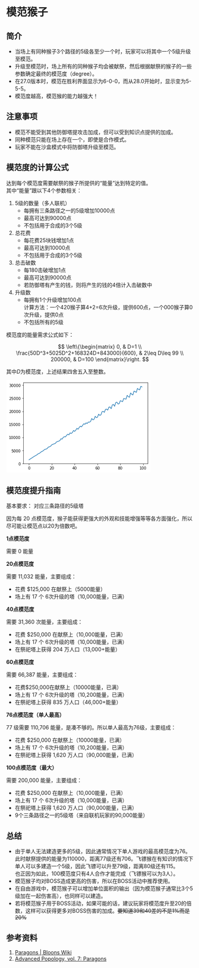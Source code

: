 # 模范猴子
## 简介
- 当场上有同种猴子3个路径的5级各至少一个时，玩家可以将其中一个5级升级至模范。
- 升级至模范时，场上所有的同种猴子均会被献祭，然后根据献祭的猴子的一些参数确定最终的模范度（degree）。
- 在27.0版本时，模范在胜利界面显示为6-0-0，而从28.0开始时，显示变为5-5-5。
- 模范度越高，模范猴的能力越强大！

## 注意事项
- 模范不能受到其他防御塔提攻击加成，但可以受到知识点提供的加成。
- 同种模范只能在场上存在一个，即使是合作模式。
- 玩家不能在沙盒模式中将防御塔升级至模范。


## 模范度的计算公式
达到每个模范度需要献祭的猴子所提供的“能量”达到特定的值。  
其中“能量”跟以下4个参数相关：

1. 5级的数量（多人联机）
    - 每拥有三条路径之一的5级增加10000点
    - 最高可达到90000点
    - 不包括用于合成的3个5级
2. 总花费
    - 每花费25块钱增加1点
    - 最高可达到10000点
    - 不包括用于合成的3个5级
3. 总击破数
    - 每180击破增加1点
    - 最高可达到90000点
    - 若防御塔有产生的钱，则将产生的钱的4倍计入击破数中
4. 升级数
    - 每拥有1个升级增加100点  
    计算方法：一个420猴子算4+2=6次升级，提供600点，一个000猴子算0次升级，提供0点
    - 不包括所有的5级

模范度的能量需求公式如下：

$$
\left\{\begin{matrix}
 0, & D=1 \\ 
 \frac{50D^3+5025D^2+168324D+843000}{600}, & 2\leq D\leq 99 \\ 
 200000, & D=100 
\end{matrix}\right.
$$

其中*D*为模范度，上述结果四舍五入至整数。

![模范猴能量](模范猴能量.png)

## 模范度提升指南
基本要求： 对应三条路径的5级塔

因为每 20 点模范度，猴子能获得更强大的外观和技能增强等等各方面强化，所以尽可能让模范点以20为倍数吧。

**1点模范度**  

需要 0 能量

**20点模范度**

需要 11,032 能量，主要组成：  

- 花费 $125,000 在献祭上（5000能量）
- 场上有 17 个 6次升级的塔（10,000能量，已满）

**40点模范度**

需要 31,360 次能量，主要组成：  

- 花费 $250,000 在献祭上（10,000能量，已满）
- 场上有 17 个 6次升级的塔（10,000能量，已满）
- 在祭祀塔上获得 204 万人口（13,000+能量）

**60点模范度**

需要 66,387 能量，主要组成：  

- 花费$250,000在献祭上（10000能量，已满）
- 场上有 17 个 6次升级的塔（10,200能量，已满）
- 在祭祀塔上获得 835 万人口（46,000+能量）

**76点模范度（单人最高）**

77 级需要 110,706 能量，是凑不够的。所以单人最高为76级，主要组成：  

- 花费 $250,000 在献祭上（10000能量，已满）
- 场上有 17 个 6次升级的塔（10,200能量，已满）
- 在祭祀塔上获得 1,620 万人口（90,000能量，已满）

**100点模范度（最大）**

需要 200,000 能量，主要组成：  

- 花费 $250,000 在献祭上（10,000能量，已满）
- 场上有 17 个 6次升级的塔（10,000能量，已满）
- 在祭祀塔上获得 1,620 万人口（90,000能量，已满）
- 9个三条路径之一的5级塔（来自联机玩家的90,000能量）


## 总结
- 由于单人无法建造更多的5级，因此通常情况下单人游戏的最高模范度为76。此时献祭提供的能量为110000，距离77级还有706。飞镖猴在有知识的情况下单人可以多建造一个5级，因此飞镖可以升至79级，距离80级还有115。  
也正因为如此，100模范度只有4人合作才能完成（飞镖猴可以为3人）。
- 模范猴子均对BOSS造成更高的伤害，所以在BOSS活动中推荐使用。  
- 在自由游戏中，模范猴子可以增加单位面积的输出（因为模范猴子通常比3个5级加在一起伤害高），也同样可以建造。
- 若将模范猴子用于BOSS活动，如果可能的话，建议玩家将模范度升至20的倍数，这样可以获得更多对BOSS伤害的加成。~~要知道39和40差的不是1%而是20%~~

## 参考资料
1. [Paragons | Bloons Wiki](https://bloons.fandom.com/wiki/Paragons  )
2. [Advanced Popology, vol. 7: Paragons](https://www.reddit.com/r/btd6/comments/qk3c09/advanced_popology_vol_7_paragons/)